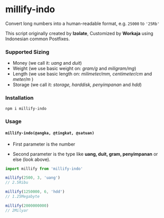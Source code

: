 # millify-indo
Convert long numbers into a human-readable format, e.g. `25000` to `'25Rb'`

This script originally created by **Izolate**, Customized by **Workaja** using Indonesian common Postfixes.

### Supported Sizing

- Money (we call it: *uang* and *duit*)
- Weight (we use basic weight on: *gram/g* and *miligram/mg*)
- Length (we use basic length on: *milimeter/mm, centimeter/cm* and *meter/m* )
- Storage (we call it: *storage, harddisk, penyimpanan* and *hdd*)

### Installation
```bash
npm i millify-indo
```

### Usage
#### `millify-indo(@angka, @tingkat, @satuan)`

- First parameter is the number

- Second parameter is the type like **uang, duit, gram, penyimpanan** or else (look above).

```js
import millify from 'millify-indo'

millify(2500, 3, 'uang')
// 2.5Ribu

millify(1250000, 6, 'hdd')
// 1.25Megabyte

millify(2000000000)
// 2Milyar
```

